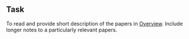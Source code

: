 ## Task
To read and provide short description of the papers in [Overview](Overview.md). Include longer notes to a particularly relevant papers. 